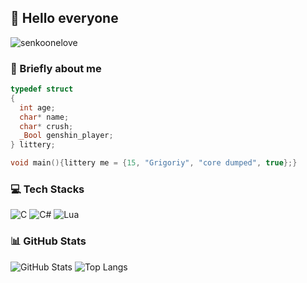 ## 👋 Hello everyone
![senkoonelove](https://github.com/user-attachments/assets/1b550252-d34a-4350-9232-3982f96f09ae)

### 📝 Briefly about me

```c
typedef struct
{
  int age;
  char* name;
  char* crush;
  _Bool genshin_player;
} littery;

void main(){littery me = {15, "Grigoriy", "core dumped", true};}
````

### 💻 Tech Stacks

![C](https://img.shields.io/badge/c-%2300599C.svg?style=for-the-badge\&logo=c\&logoColor=white)
![C#](https://img.shields.io/badge/c%23-%23239120.svg?style=for-the-badge\&logo=csharp\&logoColor=white)
![Lua](https://img.shields.io/badge/lua-%232C2D72.svg?style=for-the-badge\&logo=lua\&logoColor=white)

### 📊 GitHub Stats

![GitHub Stats](https://github-readme-stats.vercel.app/api?username=ameterius\&show_icons=true\&theme=tokyonight)
![Top Langs](https://github-readme-stats.vercel.app/api/top-langs/?username=ameterius\&layout=compact\&theme=tokyonight)

